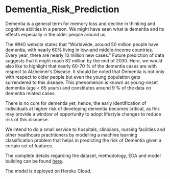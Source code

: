 # Dementia_Risk_Prediction

Dementia is a general term for memory loss and decline in thinking and cognitive abilities in a person. We might have seen what is dementia and its effects especially in the older people around us.

The WHO website states that “Worldwide, around 50 million people have dementia, with nearly 60% living in low-and middle-income countries. Every year, there are nearly 10 million new cases.”
Future prediction of data suggests that it might reach 82 million by the end of 2030. Here, we would also like to highlight that nearly 60-70 % of the dementia cases are with respect to Alzheimer’s Disease. It should be noted that Dementia is not only with respect to older people but even the young population gets surrendered to this disease. This phenomenon is known as young-onset dementia (age < 65 years) and constitutes around 9 % of the data on dementia related cases.

There is no cure for dementia yet; hence, the early identification of individuals at higher risk of developing dementia becomes critical, as this may provide a window of opportunity to adopt lifestyle changes to reduce risk of this diseaese.

We intend to do a small service to hospitals, clinicians, nursing facilities and other healthcare practitioners by modelling a machine learning classification problem that helps in predicting the risk of Dementia given a certain set of features.

The complete details regarding the dataset, methodology, EDA and model building can be found [here](https://github.com/rajv96/Dementia_Risk_Prediction/blob/main/Final_Report.pdf).

The model is deployed on Heroku Cloud.



